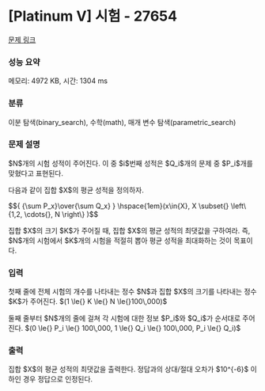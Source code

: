 # [Platinum V] 시험 - 27654 

[문제 링크](https://www.acmicpc.net/problem/27654) 

### 성능 요약

메모리: 4972 KB, 시간: 1304 ms

### 분류

이분 탐색(binary_search), 수학(math), 매개 변수 탐색(parametric_search)

### 문제 설명

<p>$N$개의 시험 성적이 주어진다. 이 중 $i$번째 성적은 $Q_i$개의 문제 중 $P_i$개를 맞혔다고 표현된다.   </p>

<p>다음과 같이 집합 $X$의 평균 성적을 정의하자.   </p>

<p>$${ {\sum P_x}\over{\sum Q_x} } \hspace{1em}(x\in{X}, X \subset{} \left\{1,2, \cdots{}, N  \right\} )$$</p>

<p>집합 $X$의 크기 $K$가 주어질 때, 집합 $X$의 평균 성적의 최댓값을 구하여라. 즉, $N$개의 시험에서 $K$개의 시험을 적절히 뽑아 평균 성적을 최대화하는 것이 목표이다.   </p>

### 입력 

 <p>첫째 줄에 전체 시험의 개수를 나타내는 정수 $N$과 집합 $X$의 크기를 나타내는 정수 $K$가 주어진다. $(1 \le{} K \le{} N \le{}100\,000)$   </p>

<p>둘째 줄부터 $N$개의 줄에 걸쳐 각 시험에 대한 정보 $P_i$와 $Q_i$가 순서대로 주어진다. $(0 \le{} P_i \le{} 100\,000, 1 \le{} Q_i \le{} 100\,000, P_i \le{} Q_i)$    </p>

### 출력 

 <p>집합 $X$의 평균 성적의 최댓값을 출력한다. 정답과의 상대/절대 오차가 $10^{-6}$ 이하인 경우 정답으로 인정된다.</p>

